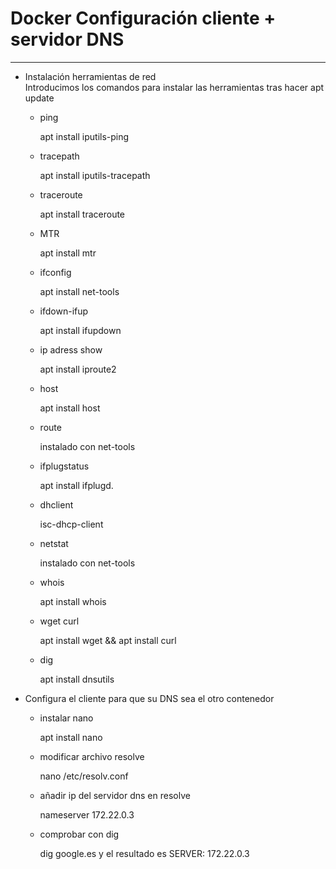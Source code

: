 # **Docker Configuración cliente + servidor DNS**
***
+ Instalación herramientas de red  
Introducimos los comandos para instalar las herramientas tras hacer apt update  
    + ping  
    
      apt install iputils-ping
    + tracepath  
    
      apt install iputils-tracepath
    + traceroute  
    
      apt install traceroute
    + MTR  
    
      apt install mtr
    + ifconfig  
    
      apt install net-tools
    + ifdown-ifup  
    
      apt install ifupdown
    + ip adress show  
    
      apt install iproute2
    + host  
    
      apt install host
    + route  
    
      instalado con net-tools
    + ifplugstatus  
    
      apt install ifplugd.
    + dhclient  
    
      isc-dhcp-client
    + netstat  
    
      instalado con net-tools
    + whois  
    
      apt install whois
    + wget curl  
    
      apt install wget && apt install curl
    + dig  
    
      apt install dnsutils  
      
+ Configura el cliente para que su DNS sea el otro contenedor
    + instalar nano  
    
      apt install nano
    + modificar archivo resolve  
     
      nano /etc/resolv.conf
    + añadir ip del servidor dns en resolve  
    
      nameserver 172.22.0.3
    + comprobar con dig


      dig google.es y el resultado es SERVER: 172.22.0.3
